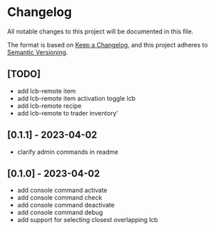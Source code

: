 # Changelog

All notable changes to this project will be documented in this file.

The format is based on [Keep a Changelog](https://keepachangelog.com/en/1.0.0/),
and this project adheres to [Semantic Versioning](https://semver.org/spec/v2.0.0.html).

## [TODO]

- add lcb-remote item
- add lcb-remote item activation toggle lcb
- add lcb-remote recipe
- add lcb-remote to trader inventory'

## [0.1.1] - 2023-04-02

- clarify admin commands in readme

## [0.1.0] - 2023-04-02

- add console command activate
- add console command check
- add console command deactivate
- add console command debug
- add support for selecting closest overlapping lcb
